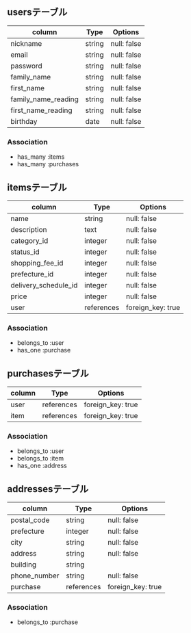 ## usersテーブル

| column              | Type    | Options     |
| ------------------- | ------- | ----------- |
| nickname            | string  | null: false |
| email               | string  | null: false |
| password            | string  | null: false |
| family_name         | string  | null: false |
| first_name          | string  | null: false |
| family_name_reading | string  | null: false |
| first_name_reading  | string  | null: false |
| birthday            | date    | null: false |

### Association
- has_many :items
- has_many :purchases

## itemsテーブル
| column               | Type       | Options           |
| -------------------- | ---------- | ----------------- |
| name                 | string     | null: false       |
| description          | text       | null: false       |
| category_id          | integer    | null: false       |
| status_id            | integer    | null: false       |
| shopping_fee_id      | integer    | null: false       |
| prefecture_id        | integer    | null: false       |
| delivery_schedule_id | integer    | null: false       |
| price                | integer    | null: false       |
| user                 | references | foreign_key: true |

### Association
- belongs_to :user
- has_one :purchase

## purchasesテーブル
| column       | Type       | Options           |
| ------------ | ---------- | ----------------- |
| user         | references | foreign_key: true |
| item         | references | foreign_key: true |

### Association
- belongs_to :user
- belongs_to :item
- has_one :address

## addressesテーブル
| column       | Type       | Options           |
| ------------ | ---------- | ----------------- |
| postal_code  | string     | null: false       |
| prefecture   | integer    | null: false       |
| city         | string     | null: false       |
| address      | string     | null: false       |
| building     | string     |                   |
| phone_number | string     | null: false       |
| purchase     | references | foreign_key: true |

### Association
- belongs_to :purchase
